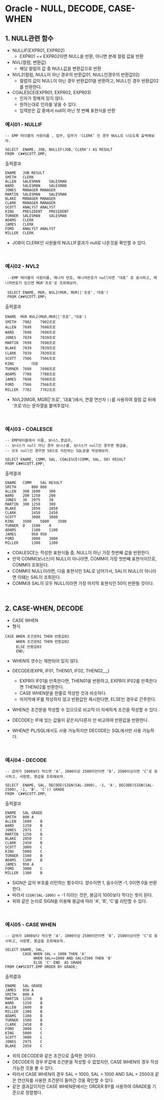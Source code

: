 # Oracle - NULL, DECODE, CASE-WHEN


## 1. NULL관련 함수
- NULLIF(EXPR01, EXPR02)
  - EXPR01 == EXPR02이면 NULL을 반환, 아니면 본래 컬럼 값을 반환
- NVL(컬럼, 변환값)
  - 해당 컬럼의 값 중 NULL값을 변환값으로 반환
- NVL2(컬럼, NULL이 아닌 경우의 반환값01, NULL인경우의 반환값02)
  - 컬럼의 값이 NULL이 아닌 경우 반환값01을 반환하고, NULL인 경우 반환값02를 반환한다.
- COALESCE(EXPR01, EXPR02, EXPR03)
  - 인자가 정해져 있지 않다.
  - 원하는대로 인자를 넣을 수 있다.
  - 입력받은 값 중에서 null이 아닌 첫 번째 표현식을 반환

### 예시01 - NULLIF
```oracle
-- EMP 테이블의 사원이름 , 업무, 업무가 'CLERK‘ 인 경우 NULL로 나오도록 출력해보자.

SELECT  ENAME, JOB, NULLIF(JOB,'CLERK') AS RESULT 
FROM  C##SCOTT.EMP;
```
출력결과
```oracle
ENAME	JOB	RESULT
SMITH	CLERK	
ALLEN	SALESMAN	SALESMAN
WARD	SALESMAN	SALESMAN
JONES	MANAGER	MANAGER
MARTIN	SALESMAN	SALESMAN
BLAKE	MANAGER	MANAGER
CLARK	MANAGER	MANAGER
SCOTT	ANALYST	ANALYST
KING	PRESIDENT	PRESIDENT
TURNER	SALESMAN	SALESMAN
ADAMS	CLERK	
JAMES	CLERK	
FORD	ANALYST	ANALYST
MILLER	CLERK	
```
- JOB이 CLERK인 사원들의 NULLIF결과가 null로 나온것을 확인할 수 있다.

<br/>

### 예시02 - NVL2
```oracle
 --EMP 테이블의 사원이름, 매니저 번호, 매니저번호가 null이면 ‘대표’ 로 표시하고, 매니저번호가 있으면 MGR'프로'로 조회해보자.

 SELECT ENAME, MGR, NVL2(MGR, MGR||'프로','대표') 
 FROM C##SCOTT.EMP;
 ```
 출력결과
 ```oracle
 ENAME	MGR	NVL2(MGR,MGR||'프로','대표')
SMITH	7902	7902프로
ALLEN	7698	7698프로
WARD	7698	7698프로
JONES	7839	7839프로
MARTIN	7698	7698프로
BLAKE	7839	7839프로
CLARK	7839	7839프로
SCOTT	7566	7566프로
KING		대표
TURNER	7698	7698프로
ADAMS	7788	7788프로
JAMES	7698	7698프로
FORD	7566	7566프로
MILLER	7782	7782프로
```
- NVL2(MGR, MGR||'프로', '대표')에서, 연결 연산자 `||`를 사용하여 컬럼 값 뒤에 '프로'라는 문자열을 붙여주었다.

<br/>

### 예시03 - COALESCE
```oracle
-- EMP테이블에서 이름, 보너스,봉급과,
-- 보너스가 null 아닌 경우 보너스를, 보너스가 null인 경우엔 봉급을,
-- 모두 null인 경우엔 50으로 리턴하는 SQL문을 작성해보자.

SELECT ENAME, COMM, SAL, COALESCE(COMM, SAL, 50) RESULT 
FROM C##SCOTT.EMP;
```
출력결과
```oracle
ENAME	COMM	SAL	RESULT
SMITH		800	800
ALLEN	300	1600	300
WARD	200	1250	200
JONES	30	2975	30
MARTIN	300	1250	300
BLAKE		2850	2850
CLARK		2450	2450
SCOTT		3000	3000
KING	3500	5000	3500
TURNER	0	1500	0
ADAMS		1100	1100
JAMES		950	950
FORD		3000	3000
MILLER		1300	1300
```
- COALESCE는 작성한 표현식들 중, NULL이 아닌 가장 첫번째 값을 반환한다.
- 만약 COMM(보너스)이 NULL이 아니라면, COMM이 가장 첫번째 표현식이므로, COMM이 조회된다.
- COMM이 NULL이라면, 다음 표현식인 SAL로 넘어가서, SAL이 NULL이 아니라면 이떄는 SAL이 조회된다.
- COMM과 SAL이 모두 NULL이라면 가장 마지막 표현식인 50이 반환될 것이다.

<br/>

## 2. CASE-WHEN, DECODE
- CASE WHEN
- 형식
```oracle
CASE WHEN 조건문01 THEN 반환값01
     WHEN 조건문02 THEN 반환값02
     ELSE 반환값03
     END;
```
- WHEN의 갯수는 제한되어 있지 않다.

- DECODE(EXPR, IF01, THEN01, IF02, THEN02,,,,)
  - EXPR이 IF01을 만족한다면, THEN01을 반환하고, EXPR이 IF02를 만족한다면 THEN02를 반환한다.
  - CASE WHEN문을 한줄로 작성한 것과 비슷하다.
  - 마지막에 IF를 작성하지 않고 반환값만 제시한다면, ELSE인 경우로 간주한다.

- WHEN은 조건문을 작성할 수 있으므로 비교적 더 자세하게 조건을 작성할 수 있다.
- DECODE는 IF에 있는 값들이 같은지/다른지 만 비교하여 반환값을 반환한다.
- WHEN은 PL/SQL에서도 사용 가능하지만 DECODE는 SQL에서만 사용 가능하다.

<br/>

### 예시04 - DECODE
```oracle
-- 급여가 1000보다 작으면 ‘A’, 1000이상 2500미만이면 ‘B’, 2500이상이면 ‘C’로 표시하고, 사원명, 봉급을 조회해보자.

SELECT  ENAME, SAL, DECODE(SIGN(SAL-1000), -1, 'A', DECODE(SIGN(SAL-2500), -1, 'B', 'C')) GRADE
FROM  C##SCOTT.EMP;
```
출력결과
```oracle
ENAME	SAL	GRADE
SMITH	800	A
ALLEN	1600	B
WARD	1250	B
JONES	2975	C
MARTIN	1250	B
BLAKE	2850	C
CLARK	2450	B
SCOTT	3000	C
KING	5000	C
TURNER	1500	B
ADAMS	1100	B
JAMES	950	A
FORD	3000	C
MILLER	1300	B
```
- SIGN은 값의 부호를 리턴하는 함수이다. 양수이면 1, 음수이면 -1, 0이면 0을 반환한다.
- 따라서 `SIGN(SAL-1000)` = -1 이라는 것은, 봉금이 1000보다 작다는 뜻이 된다.
- 위와 같은 논리로 SIGN을 이용해 봉급에 따라 'A', 'B', 'C'를 리턴할 수 있다.

<br/>

### 예시05 - CASE WHEN
```oracle
-- 급여가 1000보다 작으면 ‘A’, 1000이상 2500미만이면 ‘B’, 2500이상이면 ‘C’로 표시하고, 사원명, 봉급을 조회해보자.

SELECT ENAME, SAL, 
        CASE WHEN SAL < 1000 THEN 'A' 
             WHEN SAL>=1000 AND SAL<2500 THEN 'B'
             ELSE 'C' END  AS GRADE 
FROM C##SCOTT.EMP ORDER BY GRADE;
```
출력결과
```oracle
ENAME	SAL	GRADE
JAMES	950	A
SMITH	800	A
MARTIN	1250	B
WARD	1250	B
ALLEN	1600	B
MILLER	1300	B
ADAMS	1100	B
TURNER	1500	B
CLARK	2450	B
FORD	3000	C
KING	5000	C
SCOTT	3000	C
JONES	2975	C
BLAKE	2850	C
```
- 위의 DECODE와 같은 조건으로 출력한 것이다.
- DECODE의 경우 IF값에 조건문을 작성할 수 없었지만, CASE WHEN의 경우 작성 가능한 것을 볼 수 있다.
- 따라서 CASE WHEN의 경우 SAL < 1000, SAL > 1000 AND SAL < 2500과 같은 연산자를 사용한 조건문이 들어간 것을 확인할 수 있다.
- 같은 결과값이지만 CASE WHEN문에서는 ORDER BY를 사용하여 GRADE를 기준으로 정렬했다.